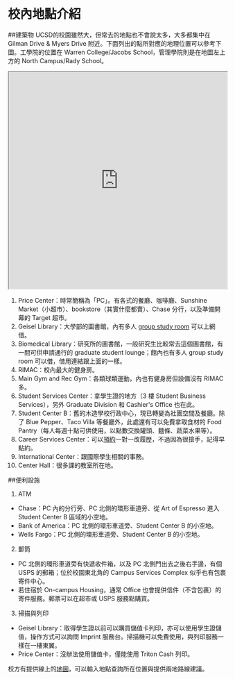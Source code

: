 # 校內地點介紹
##建築物
UCSD的校園雖然大，但常去的地點也不會說太多，大多都集中在 Gilman Drive & Myers Drive 附近。下面列出的點所對應的地理位置可以參考下圖。工學院的位置在 Warren College/Jacobs School，管理學院則是在地圖左上方的 North Campus/Rady School。

<iframe src="https://www.google.com/maps/d/u/2/embed?mid=1E7fxoM2z0Q-tgtKqDtFoREL7ahTQCMCf" width="100%" height="500"></iframe>

1. Price Center：時常簡稱為「PC」。有各式的餐廳、咖啡廳、Sunshine Market（小超市）、bookstore（其實什麼都賣）、Chase 分行，以及準備開幕的 Target 超市。
2. Geisel Library：大學部的圖書館，內有多人 [group study room](http://libraries.ucsd.edu/spaces/reserve/) 可以上網借。
3. Biomedical Library：研究所的圖書館，一般研究生比較常去這個圖書館，有一間可供申請通行的 graduate student lounge；館內也有多人 group study room 可以借，借用連結跟上面的一樣。
4. RIMAC：校內最大的健身房。
5. Main Gym and Rec Gym：各類球類運動，內也有健身房但設備沒有 RIMAC 多。
6. Student Services Center：拿學生證的地方（3 樓 Student Business Services），另外 Graduate Division 和 Cashier's Office 也在此。
7. Student Center B：舊的木造學校行政中心，現已轉變為社團空間及餐廳。除了 Blue Pepper、Taco Villa 等餐廳外，此處還有可以免費拿取食材的 Food Pantry（每人每週十點可供使用，以點數交換罐頭、麵條、蔬菜水果等）。
8. Career Services Center：可以[預約](https://career.ucsd.edu/individual-advising.html)一對一改履歷，不過因為很搶手，記得早點約。
9. International Center：跟國際學生相關的事務。
10. Center Hall：很多課的教室所在地。

##便利設施
1. ATM
  * Chase：PC 內的分行旁、PC 北側的環形車道旁、從 Art of Espresso 進入 Student Center B 區域的小空地。
  * Bank of America：PC 北側的環形車道旁、Student Center B 的小空地。
  * Wells Fargo：PC 北側的環形車道旁、Student Center B 的小空地。
  
2. 郵筒
  * PC 北側的環形車道旁有快遞收件箱，以及 PC 北側門出去之後右手邊，有個 USPS 的郵箱；位於校園東北角的 Campus Services Complex 似乎也有包裹寄件中心。
  * 若住宿於 On-campus Housing，通常 Office 也會提供信件（不含包裹）的寄件服務。郵票可以在超市或 USPS 服務點購買。
  
3. 掃描與列印
  * Geisel Library：取得學生證以前可以購買儲值卡列印，亦可以使用學生證儲值，操作方式可以詢問 Imprint 服務台。掃描機可以免費使用，與列印服務一樣在一樓東翼。
  * Price Center：沒辦法使用儲值卡，僅能使用 Triton Cash 列印。

校方有提供線上的[地圖](http://act.ucsd.edu/maps/)，可以輸入地點查詢所在位置與提供兩地路線建議。
